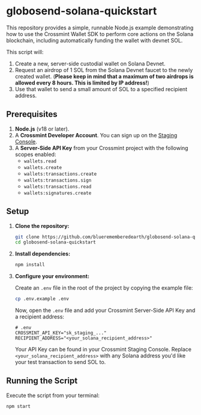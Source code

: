 # globosend-solana-quickstart

This repository provides a simple, runnable Node.js example demonstrating how to use the Crossmint Wallet SDK to perform core actions on the Solana blockchain, including automatically funding the wallet with devnet SOL.

This script will:

1.  Create a new, server-side custodial wallet on Solana Devnet.
2.  Request an airdrop of 1 SOL from the Solana Devnet faucet to the newly created wallet. (**Please keep in mind that a maximum of two airdrops is allowed every 8 hours. This is limited by IP address!**)
3.  Use that wallet to send a small amount of SOL to a specified recipient address.

## Prerequisites

1.  **Node.js** (v18 or later).
2.  A **Crossmint Developer Account**. You can sign up on the [Staging Console](https://staging.crossmint.com/console).
3.  A **Server-Side API Key** from your Crossmint project with the following scopes enabled:
    *   `wallets.read`
    *   `wallets.create`
    *   `wallets:transactions.create`
    *   `wallets:transactions.sign`
    *   `wallets:transactions.read`
    *   `wallets:signatures.create`


## Setup

1.  **Clone the repository:**

    ```bash
    git clone https://github.com/bluerememberedearth/globosend-solana-quickstart.git
    cd globosend-solana-quickstart
    ```

2.  **Install dependencies:**

    ```bash
    npm install
    ```

3.  **Configure your environment:**

    Create an `.env` file in the root of the project by copying the example file:

    ```bash
    cp .env.example .env
    ```

    Now, open the `.env` file and add your Crossmint Server-Side API Key and a recipient address:

    ```env
    # .env
    CROSSMINT_API_KEY="sk_staging_..."
    RECIPIENT_ADDRESS="<your_solana_recipient_address>"
    ```

    Your API Key can be found in your Crossmint Staging Console. Replace `<your_solana_recipient_address>` with any Solana address you'd like your test transaction to send SOL to.

## Running the Script

Execute the script from your terminal:

```bash
npm start
